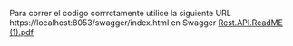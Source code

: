 
Para correr el codigo corrrctamente utilice la siguiente URL https://localhost:8053/swagger/index.html en Swagger 
[Rest.API.ReadME (1).pdf](https://github.com/user-attachments/files/19001371/Rest.API.ReadME.1.pdf)

